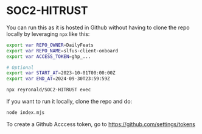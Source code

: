# SOC2-HITRUST

You can run this as it is hosted in Github without having to clone the repo locally by leveraging `npx` like this:

```bash
export var REPO_OWNER=DailyFeats
export var REPO_NAME=slfus-client-onboard
export var ACCESS_TOKEN=ghp_...

# Optional
export var START_AT=2023-10-01T00:00:00Z
export var END_AT=2024-09-30T23:59:59Z

npx reyronald/SOC2-HITRUST exec
```

If you want to run it locally, clone the repo and do:

```bash
node index.mjs
```

To create a Github Acccess token, go to https://github.com/settings/tokens
